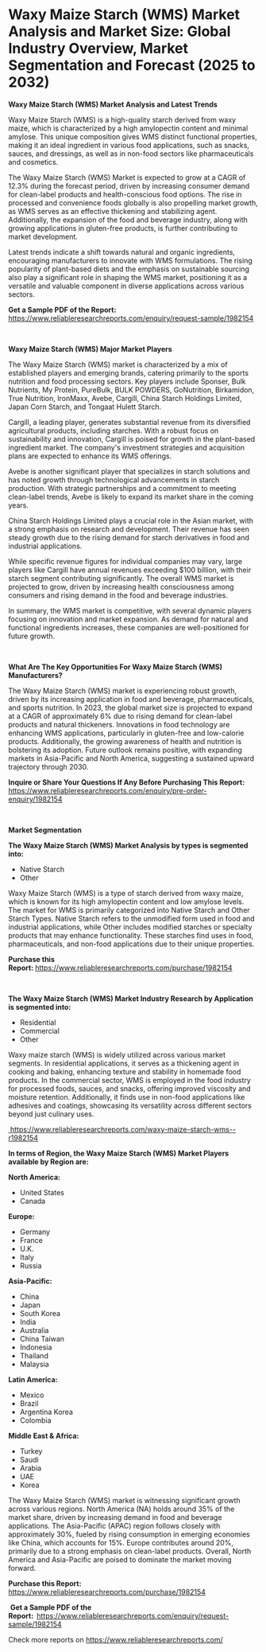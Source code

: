 <p><h1>Waxy Maize Starch (WMS) Market Analysis and Market Size: Global Industry Overview, Market Segmentation and Forecast (2025 to 2032)</h1></p><p><strong>Waxy Maize Starch (WMS) Market Analysis and Latest Trends</strong></p>
<p><p>Waxy Maize Starch (WMS) is a high-quality starch derived from waxy maize, which is characterized by a high amylopectin content and minimal amylose. This unique composition gives WMS distinct functional properties, making it an ideal ingredient in various food applications, such as snacks, sauces, and dressings, as well as in non-food sectors like pharmaceuticals and cosmetics.</p><p>The Waxy Maize Starch (WMS) Market is expected to grow at a CAGR of 12.3% during the forecast period, driven by increasing consumer demand for clean-label products and health-conscious food options. The rise in processed and convenience foods globally is also propelling market growth, as WMS serves as an effective thickening and stabilizing agent. Additionally, the expansion of the food and beverage industry, along with growing applications in gluten-free products, is further contributing to market development.</p><p>Latest trends indicate a shift towards natural and organic ingredients, encouraging manufacturers to innovate with WMS formulations. The rising popularity of plant-based diets and the emphasis on sustainable sourcing also play a significant role in shaping the WMS market, positioning it as a versatile and valuable component in diverse applications across various sectors.</p></p>
<p><strong>Get a Sample PDF of the Report:&nbsp;</strong> <a href="https://www.reliableresearchreports.com/enquiry/request-sample/1982154?utm_campaign=2009&utm_medium=2&utm_source=Github&utm_content=ia&utm_term=15012025&utm_id=waxy-maize-starch-wms">https://www.reliableresearchreports.com/enquiry/request-sample/1982154</a></p>
<p>&nbsp;</p>
<p><strong>Waxy Maize Starch (WMS) Major Market Players</strong></p>
<p><p>The Waxy Maize Starch (WMS) market is characterized by a mix of established players and emerging brands, catering primarily to the sports nutrition and food processing sectors. Key players include Sponser, Bulk Nutrients, My Protein, PureBulk, BULK POWDERS, GoNutrition, Birkamidon, True Nutrition, IronMaxx, Avebe, Cargill, China Starch Holdings Limited, Japan Corn Starch, and Tongaat Hulett Starch.</p><p>Cargill, a leading player, generates substantial revenue from its diversified agricultural products, including starches. With a robust focus on sustainability and innovation, Cargill is poised for growth in the plant-based ingredient market. The company's investment strategies and acquisition plans are expected to enhance its WMS offerings.</p><p>Avebe is another significant player that specializes in starch solutions and has noted growth through technological advancements in starch production. With strategic partnerships and a commitment to meeting clean-label trends, Avebe is likely to expand its market share in the coming years.</p><p>China Starch Holdings Limited plays a crucial role in the Asian market, with a strong emphasis on research and development. Their revenue has seen steady growth due to the rising demand for starch derivatives in food and industrial applications.</p><p>While specific revenue figures for individual companies may vary, large players like Cargill have annual revenues exceeding $100 billion, with their starch segment contributing significantly. The overall WMS market is projected to grow, driven by increasing health consciousness among consumers and rising demand in the food and beverage industries.</p><p>In summary, the WMS market is competitive, with several dynamic players focusing on innovation and market expansion. As demand for natural and functional ingredients increases, these companies are well-positioned for future growth.</p></p>
<p>&nbsp;</p>
<p><strong>What Are The Key Opportunities For Waxy Maize Starch (WMS) Manufacturers?</strong></p>
<p><p>The Waxy Maize Starch (WMS) market is experiencing robust growth, driven by its increasing application in food and beverage, pharmaceuticals, and sports nutrition. In 2023, the global market size is projected to expand at a CAGR of approximately 6% due to rising demand for clean-label products and natural thickeners. Innovations in food technology are enhancing WMS applications, particularly in gluten-free and low-calorie products. Additionally, the growing awareness of health and nutrition is bolstering its adoption. Future outlook remains positive, with expanding markets in Asia-Pacific and North America, suggesting a sustained upward trajectory through 2030.</p></p>
<p><strong>Inquire or Share Your Questions If Any Before Purchasing This Report:</strong> <a href="https://www.reliableresearchreports.com/enquiry/pre-order-enquiry/1982154?utm_campaign=2009&utm_medium=2&utm_source=Github&utm_content=ia&utm_term=15012025&utm_id=waxy-maize-starch-wms">https://www.reliableresearchreports.com/enquiry/pre-order-enquiry/1982154</a></p>
<p>&nbsp;</p>
<p><strong>Market Segmentation</strong></p>
<p><strong>The Waxy Maize Starch (WMS) Market Analysis by types is segmented into:</strong></p>
<p><ul><li>Native Starch</li><li>Other</li></ul></p>
<p><p>Waxy Maize Starch (WMS) is a type of starch derived from waxy maize, which is known for its high amylopectin content and low amylose levels. The market for WMS is primarily categorized into Native Starch and Other Starch Types. Native Starch refers to the unmodified form used in food and industrial applications, while Other includes modified starches or specialty products that may enhance functionality. These starches find uses in food, pharmaceuticals, and non-food applications due to their unique properties.</p></p>
<p><strong>Purchase this Report:&nbsp;</strong><a href="https://www.reliableresearchreports.com/purchase/1982154?utm_campaign=2009&utm_medium=2&utm_source=Github&utm_content=ia&utm_term=15012025&utm_id=waxy-maize-starch-wms">https://www.reliableresearchreports.com/purchase/1982154</a></p>
<p>&nbsp;</p>
<p><strong>The Waxy Maize Starch (WMS) Market Industry Research by Application is segmented into:</strong></p>
<p><ul><li>Residential</li><li>Commercial</li><li>Other</li></ul></p>
<p><p>Waxy maize starch (WMS) is widely utilized across various market segments. In residential applications, it serves as a thickening agent in cooking and baking, enhancing texture and stability in homemade food products. In the commercial sector, WMS is employed in the food industry for processed foods, sauces, and snacks, offering improved viscosity and moisture retention. Additionally, it finds use in non-food applications like adhesives and coatings, showcasing its versatility across different sectors beyond just culinary uses.</p></p>
<p><a href="https://www.reliableresearchreports.com/waxy-maize-starch-wms--r1982154?utm_campaign=2009&utm_medium=2&utm_source=Github&utm_content=ia&utm_term=15012025&utm_id=waxy-maize-starch-wms">&nbsp;https://www.reliableresearchreports.com/waxy-maize-starch-wms--r1982154</a></p>
<p><strong>In terms of Region, the Waxy Maize Starch (WMS) Market Players available by Region are:</strong></p>
<p>
    <p> <strong> North America: </strong>
        <ul>
            <li>United States</li>
            <li>Canada</li>
        </ul>
        </p> 
    <p> <strong> Europe: </strong>
        <ul>
            <li>Germany</li>
            <li>France</li>
            <li>U.K.</li>
            <li>Italy</li>
            <li>Russia</li>
        </ul>
        </p> 
    <p> <strong> Asia-Pacific: </strong>
        <ul>
            <li>China</li>
            <li>Japan</li>
            <li>South Korea</li>
            <li>India</li>
            <li>Australia</li>
            <li>China Taiwan</li>
            <li>Indonesia</li>
            <li>Thailand</li>
            <li>Malaysia</li>
        </ul>
        </p> 
    <p> <strong> Latin America: </strong>
        <ul>
            <li>Mexico</li>
            <li>Brazil</li>
            <li>Argentina Korea</li>
            <li>Colombia</li>
        </ul>
        </p> 
    <p> <strong> Middle East & Africa: </strong>
        <ul>
            <li>Turkey</li>
            <li>Saudi</li>
            <li>Arabia</li>
            <li>UAE</li>
            <li>Korea</li>
        </ul>
    </p>
    </p>
<p><p>The Waxy Maize Starch (WMS) market is witnessing significant growth across various regions. North America (NA) holds around 35% of the market share, driven by increasing demand in food and beverage applications. The Asia-Pacific (APAC) region follows closely with approximately 30%, fueled by rising consumption in emerging economies like China, which accounts for 15%. Europe contributes around 20%, primarily due to a strong emphasis on clean-label products. Overall, North America and Asia-Pacific are poised to dominate the market moving forward.</p></p>
<p><strong>Purchase this Report: </strong><a href="https://www.reliableresearchreports.com/purchase/1982154?utm_campaign=2009&utm_medium=2&utm_source=Github&utm_content=ia&utm_term=15012025&utm_id=waxy-maize-starch-wms">https://www.reliableresearchreports.com/purchase/1982154</a></p>
<p>&nbsp;<strong>Get a Sample PDF of the Report:&nbsp;&nbsp;</strong><a href="https://www.reliableresearchreports.com/enquiry/request-sample/1982154?utm_campaign=2009&utm_medium=2&utm_source=Github&utm_content=ia&utm_term=15012025&utm_id=waxy-maize-starch-wms">https://www.reliableresearchreports.com/enquiry/request-sample/1982154</a></p>
<p><strong></strong></p>
<p>Check more reports on <a href="https://www.reliableresearchreports.com/?utm_campaign=2009&utm_medium=2&utm_source=Github&utm_content=ia&utm_term=15012025&utm_id=waxy-maize-starch-wms">https://www.reliableresearchreports.com/</a></p>